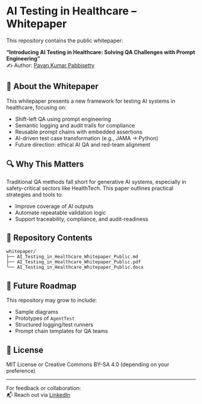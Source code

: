 # AI Testing in Healthcare – Whitepaper

This repository contains the public whitepaper:

**“Introducing AI Testing in Healthcare: Solving QA Challenges with Prompt Engineering”**  
✍️ Author: [Pavan Kumar Pabbisetty](https://github.com/pavankumarinfo)

## 📄 About the Whitepaper

This whitepaper presents a new framework for testing AI systems in healthcare, focusing on:

- Shift-left QA using prompt engineering
- Semantic logging and audit trails for compliance
- Reusable prompt chains with embedded assertions
- AI-driven test case transformation (e.g., JAMA → Python)
- Future direction: ethical AI QA and red-team alignment

## 🔍 Why This Matters

Traditional QA methods fall short for generative AI systems, especially in safety-critical sectors like HealthTech. This paper outlines practical strategies and tools to:

- Improve coverage of AI outputs
- Automate repeatable validation logic
- Support traceability, compliance, and audit-readiness

## 📂 Repository Contents

```
whitepaper/
├── AI_Testing_in_Healthcare_Whitepaper_Public.md
├── AI_Testing_in_Healthcare_Whitepaper_Public.pdf
└── AI_Testing_in_Healthcare_Whitepaper_Public.docx
```

## 🧭 Future Roadmap

This repository may grow to include:
- Sample diagrams
- Prototypes of `AgentTest`
- Structured logging/test runners
- Prompt chain templates for QA teams

## 📜 License

MIT License or Creative Commons BY-SA 4.0 (depending on your preference)

---

For feedback or collaboration:  
📬 Reach out via [LinkedIn](https://www.linkedin.com/in/pavankumarinfo/)
